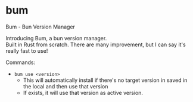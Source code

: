 # bum
Bum - Bun Version Manager

Introducing Bum, a bun version manager.  
Built in Rust from scratch.
There are many improvement, but I can say it's really fast to use!

Commands:
- `bum use <version>`
   - This will automatically install if there's no target version in saved in the local and then use that version
   - If exists, it will use that version as active version.
